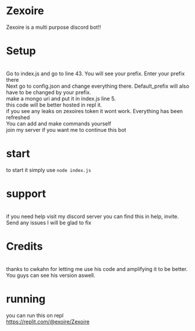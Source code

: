 # Zexoire
Zexoire is a multi purpose discord bot!!

# Setup
<br>Go to index.js and go to line 43. You will see your prefix. Enter your prefix there<br>Next go to config.json and change everything there. Default_prefix will also have to be changed by your prefix.<br>make a mongo uri and put it in index.js line 5.<br> this code will be better hosted in repl it.<br>if you see any leaks on  zexoires token it wont work. Everything has been refreshed<br>You can add and make commands yourself<br> join my server if you want me to continue this bot<br> 

# start
to start it simply use ```node index.js```
# support
<br> if you need help visit my discord server you can find this in help, invite.<br> Send any issues I will be glad to fix<br>

# Credits 
<br> thanks to cwkahn for letting me use his code and amplifying it to be better. You guys can see his version aswell.

# running
you can run this on repl<br>https://replit.com/@exoire/Zexoire<br>
